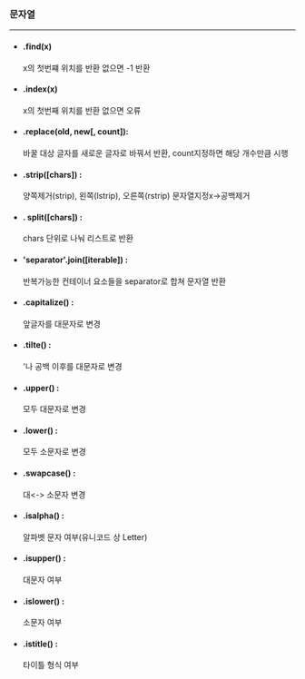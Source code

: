 ### 문자열

---



- #### .find(x)

  x의 첫번쨰 위치를 반환 없으면 -1 반환

- #### .index(x)

  x의 첫번째 위치를 반환 없으면 오류

- #### .replace(old, new[, count]): 

  바꿀 대상 글자를 새로운 글자로 바꿔서 반환, count지정하면 해당 개수만큼 시행 

- ####  .strip([chars]) : 

  양쪽제거(strip), 왼쪽(lstrip), 오른쪽(rstrip) 문자열지정x->공백제거

- ####  . split([chars]) : 

  chars 단위로 나눠 리스트로 반환

- ####  'separator'.join([iterable]) : 

  반복가능한 컨테이너 요소들을 separator로 합쳐 문자열 반환

- #### .capitalize() :

   앞글자를 대문자로 변경

- #### .tilte() :

   '나 공백 이후를 대문자로 변경

- #### .upper() : 

  모두 대문자로 변경

- #### .lower() : 

  모두 소문자로 변경

- #### .swapcase() : 

  대<-> 소문자 변경

- #### .isalpha() : 

  알파벳 문자 여부(유니코드 상 Letter)

- #### .isupper() : 

  대문자 여부

- #### .islower() : 

  소문자 여부

- #### .istitle() : 

  타이틀 형식 여부

